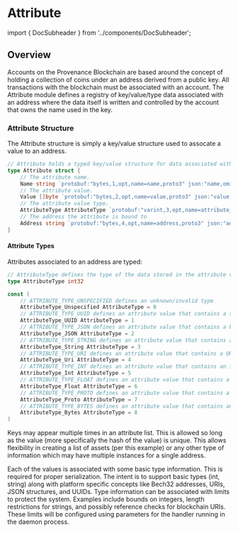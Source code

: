 # Attribute

import { DocSubheader } from '../components/DocSubheader';

<DocSubheader text="A module that stores attribute values against addresses/accounts.  Keys are managed by the Name module." />

## Overview

Accounts on the Provenance Blockchain are based around the concept of holding a collection of coins under an address derived from a public key. All transactions with the blockchain must be associated with an account. The Attribute module defines a registry of key/value/type data associated with an address where the data itself is written and controlled by the account that owns the name used in the key.

### Attribute Structure

The Attribute structure is simply a key/value structure used to assocate a value to an address.

```go
// Attribute holds a typed key/value structure for data associated with an account
type Attribute struct {
	// The attribute name.
	Name string `protobuf:"bytes,1,opt,name=name,proto3" json:"name,omitempty"`
	// The attribute value.
	Value []byte `protobuf:"bytes,2,opt,name=value,proto3" json:"value,omitempty"`
	// The attribute value type.
	AttributeType AttributeType `protobuf:"varint,3,opt,name=attribute_type,json=attributeType,proto3,enum=provenance.attribute.v1.AttributeType" json:"attribute_type,omitempty"`
	// The address the attribute is bound to
	Address string `protobuf:"bytes,4,opt,name=address,proto3" json:"address,omitempty"`
}
```

#### Attribute Types

Attributes associated to an address are typed:

```go
// AttributeType defines the type of the data stored in the attribute value
type AttributeType int32

const (
	// ATTRIBUTE_TYPE_UNSPECIFIED defines an unknown/invalid type
	AttributeType_Unspecified AttributeType = 0
	// ATTRIBUTE_TYPE_UUID defines an attribute value that contains a string value representation of a V4 uuid
	AttributeType_UUID AttributeType = 1
	// ATTRIBUTE_TYPE_JSON defines an attribute value that contains a byte string containing json data
	AttributeType_JSON AttributeType = 2
	// ATTRIBUTE_TYPE_STRING defines an attribute value that contains a generic string value
	AttributeType_String AttributeType = 3
	// ATTRIBUTE_TYPE_URI defines an attribute value that contains a URI
	AttributeType_Uri AttributeType = 4
	// ATTRIBUTE_TYPE_INT defines an attribute value that contains an integer (cast as int64)
	AttributeType_Int AttributeType = 5
	// ATTRIBUTE_TYPE_FLOAT defines an attribute value that contains a float
	AttributeType_Float AttributeType = 6
	// ATTRIBUTE_TYPE_PROTO defines an attribute value that contains a serialized proto value in bytes
	AttributeType_Proto AttributeType = 7
	// ATTRIBUTE_TYPE_BYTES defines an attribute value that contains an untyped array of bytes
	AttributeType_Bytes AttributeType = 8
)

```

Keys may appear multiple times in an attribute list. This is allowed so long as the value \(more specifically the hash of the value\) is unique. This allows flexibility in creating a list of assets \(per this example\) or any other type of information which may have multiple instances for a single address.

Each of the values is associated with some basic type information. This is required for proper serialization. The intent is to support basic types \(int, string\) along with platform specific concepts like Bech32 addresses, URIs, JSON structures, and UUIDs. Type information can be associated with limits to protect the system. Examples include bounds on integers, length restrictions for strings, and possibly reference checks for blockchain URIs. These limits will be configured using parameters for the handler running in the daemon process.
